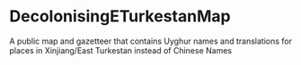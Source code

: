 # DecolonisingETurkestanMap
A public map and gazetteer that contains Uyghur names and translations for places in Xinjiang/East Turkestan instead of Chinese Names
